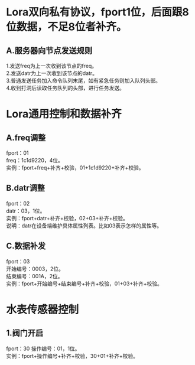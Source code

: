# Lora双向私有协议，fport1位，后面跟8位数据，不足8位者补齐。

## A.服务器向节点发送规则
1.发送freq为上一次收到该节点的freq。  
2.发送datr为上一次收到该节点的datr。  
3.普通发送任务加入命令队列末尾，如有紧急任务则加入队列头部。  
4.收到打洞后读取任务队列的头部，进行任务发送。

# Lora通用控制和数据补齐

## A.freq调整  
fport：01  
freq：1c1d9220，4位。   
实例：fport+freq+补齐+校验，01+1c1d9220+补齐+校验。  

## B.datr调整   
fport：02   
datr：03，1位。   
实例：fport+datr+补齐+校验，02+03+补齐+校验。  
说明：datr在设备端维护具体属性列表。比如03表示怎样的属性等。

## C.数据补发   
fport：03   
开始编号：0003，2位。  
结束编号：001A，2位。  
实例：fport+开始编号+结束编号+补齐+校验，01+03+补齐+校验。    

# 水表传感器控制

## 1.阀门开启  
fport：30
操作编号：01，1位。  
实例：fport+操作编号+补齐+校验，30+01+补齐+校验。    
